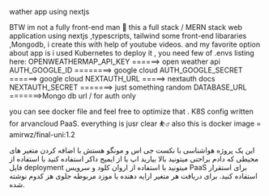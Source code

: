 wather app using nextjs 

BTW im not a fully front-end man 👱
this a full stack / MERN stack web application using nextjs ,typescripts, tailwind some front-end libararies ,Mongodb, i create this with help of youtube videos.
and my favorite option about app is i used Kubernetes to deploy it , 
you need few of .envs listing here:
OPENWEATHERMAP_API_KEY   ======> open weather api
AUTH_GOOGLE_ID    ========> google cloud
AUTH_GOOGLE_SECRET   ======> google cloud
NEXTAUTH_URL =====> nextauth docs
NEXTAUTH_SECRET =======> just something random
DATABASE_URL =======>Mongo db url / for auth only

you can see docker file and feel free to optimize that .
K8S config written for arvancloud PaaS.
everything is jusr clear ⛹️‍♂️
also this is docker image = amirwz/final-uni:1.2

این یک پروژه هواشناسی با نکست جی اس و مونگو هستش 
با اضافه کردن متغیر های محیطی که دادم براحتی میتونید بالا بیارید اپ یا از ایمیج داکر استفاده کنید
با استفاده از فایل deployment میتونید با استفاده از اروان کلود و سرویس PaaS برای استقرار استفاده کنید.
برای دریافت هر متغیر ارایه دهنده یا موزد مربوطه جلوی هز کدوم نوشته شده.
